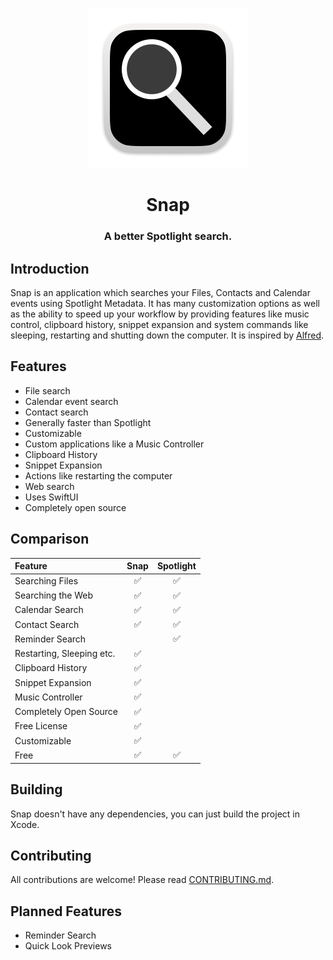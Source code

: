 <p align="center">
	<img width="256" height="256" src="https://github.com/techrisdev/Snap/raw/main/Snap/Assets/Assets.xcassets/AppIcon.appiconset/Icon-512.png">
</p>

<h1 align="center">Snap</h1>
<h3 align="center">A better Spotlight search.</h4>

## Introduction

Snap is an application which searches your Files, Contacts and Calendar events using Spotlight Metadata. It has many customization options as well as the ability to speed up your workflow by providing features like music control, clipboard history, snippet expansion and system commands like sleeping, restarting and shutting down the computer. It is inspired by [Alfred](https://alfredapp.com).

## Features

* File search
* Calendar event search
* Contact search
* Generally faster than Spotlight
* Customizable
* Custom applications like a Music Controller
* Clipboard History
* Snippet Expansion
* Actions like restarting the computer
* Web search<!-- Not Working? * Quick Look previews -->
* Uses SwiftUI
* Completely open source

## Comparison
|Feature|Snap|Spotlight|
|:---|:---:|:---:|
|Searching Files|✅|✅|
|Searching the Web|✅|✅|
|Calendar Search|✅|✅|
|Contact Search|✅|✅|
|Reminder Search||✅|
|Restarting, Sleeping etc.|✅| |
|Clipboard History|✅| |
|Snippet Expansion|✅| |
|Music Controller|✅| |
|Completely Open Source|✅| |
|Free License|✅| |
|Customizable|✅| |
|Free|✅|✅|

## Building

Snap doesn't have any dependencies, you can just build the project in Xcode.

## Contributing
All contributions are welcome!
Please read [CONTRIBUTING.md](./CONTRIBUTING.md).

## Planned Features

* Reminder Search
* Quick Look Previews
